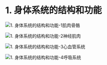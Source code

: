 # 1. 身体系统的结构和功能

![1. 身体系统的结构和功能-1肌肉骨骼](https://fxpby.oss-cn-beijing.aliyuncs.com/blogImg/dogs/1.%20%E8%BA%AB%E4%BD%93%E7%B3%BB%E7%BB%9F%E7%9A%84%E7%BB%93%E6%9E%84%E5%92%8C%E5%8A%9F%E8%83%BD-1%E8%82%8C%E8%82%89%E9%AA%A8%E9%AA%BC.png)

![1. 身体系统的结构和功能-2神经肌肉](https://fxpby.oss-cn-beijing.aliyuncs.com/blogImg/dogs/1.%20%E8%BA%AB%E4%BD%93%E7%B3%BB%E7%BB%9F%E7%9A%84%E7%BB%93%E6%9E%84%E5%92%8C%E5%8A%9F%E8%83%BD-2%E7%A5%9E%E7%BB%8F%E8%82%8C%E8%82%89.png)

![1. 身体系统的结构和功能-3心血管系统](https://fxpby.oss-cn-beijing.aliyuncs.com/blogImg/dogs/1.%20%E8%BA%AB%E4%BD%93%E7%B3%BB%E7%BB%9F%E7%9A%84%E7%BB%93%E6%9E%84%E5%92%8C%E5%8A%9F%E8%83%BD-3%E5%BF%83%E8%A1%80%E7%AE%A1%E7%B3%BB%E7%BB%9F.png)

![1. 身体系统的结构和功能-4呼吸系统](https://fxpby.oss-cn-beijing.aliyuncs.com/blogImg/dogs/1.%20%E8%BA%AB%E4%BD%93%E7%B3%BB%E7%BB%9F%E7%9A%84%E7%BB%93%E6%9E%84%E5%92%8C%E5%8A%9F%E8%83%BD-4%E5%91%BC%E5%90%B8%E7%B3%BB%E7%BB%9F.png)
